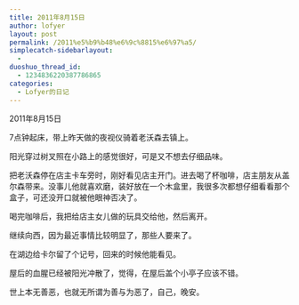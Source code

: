 ```yaml
---
title: 2011年8月15日
author: lofyer
layout: post
permalink: /2011%e5%b9%b48%e6%9c%8815%e6%97%a5/
simplecatch-sidebarlayout:
  - 
duoshuo_thread_id:
  - 1234836220387786865
categories:
  - Lofyer的日记
---
```

2011年8月15日

7点钟起床，带上昨天做的夜视仪骑着老沃森去镇上。

阳光穿过树叉照在小路上的感觉很好，可是又不想去仔细品味。

把老沃森停在店主卡车旁时，刚好看见店主开门。进去喝了杯咖啡，店主朋友从盖尔森带来。没事儿他就喜欢磨，装好放在一个木盒里，我很多次都想仔细看看那个盒子，可还没开口就被他眼神否决了。

喝完咖啡后，我把给店主女儿做的玩具交给他，然后离开。

继续向西，因为最近事情比较明显了，那些人要来了。

在湖边给卡尔留了个记号，回来的时候他能看见。

屋后的血腥已经被阳光冲散了，觉得，在屋后盖个小亭子应该不错。

世上本无善恶，也就无所谓为善与为恶了，自己，晚安。